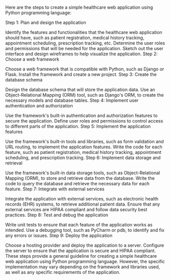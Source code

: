 Here are the steps to create a simple healthcare web application using Python programming language:

Step 1: Plan and design the application

Identify the features and functionalities that the healthcare web application should have, such as patient registration, medical history tracking, appointment scheduling, prescription tracking, etc.
Determine the user roles and permissions that will be needed for the application.
Sketch out the user interface and design wireframes to help visualize the application.
Step 2: Choose a web framework

Choose a web framework that is compatible with Python, such as Django or Flask.
Install the framework and create a new project.
Step 3: Create the database schema

Design the database schema that will store the application data.
Use an Object-Relational Mapping (ORM) tool, such as Django's ORM, to create the necessary models and database tables.
Step 4: Implement user authentication and authorization

Use the framework's built-in authentication and authorization features to secure the application.
Define user roles and permissions to control access to different parts of the application.
Step 5: Implement the application features

Use the framework's built-in tools and libraries, such as form validation and URL routing, to implement the application features.
Write the code for each feature, such as patient registration, medical history tracking, appointment scheduling, and prescription tracking.
Step 6: Implement data storage and retrieval

Use the framework's built-in data storage tools, such as Object-Relational Mapping (ORM), to store and retrieve data from the database.
Write the code to query the database and retrieve the necessary data for each feature.
Step 7: Integrate with external services

Integrate the application with external services, such as electronic health records (EHR) systems, to retrieve additional patient data.
Ensure that any external services are HIPAA compliant and follow data security best practices.
Step 8: Test and debug the application

Write unit tests to ensure that each feature of the application works as intended.
Use a debugging tool, such as PyCharm or pdb, to identify and fix any errors or issues.
Step 9: Deploy the application

Choose a hosting provider and deploy the application to a server.
Configure the server to ensure that the application is secure and HIPAA compliant.
These steps provide a general guideline for creating a simple healthcare web application using Python programming language. However, the specific implementation may vary depending on the framework and libraries used, as well as any specific requirements of the application.
